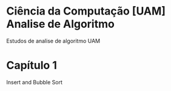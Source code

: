 
# Ciência da Computação [UAM] Analise de Algoritmo

Estudos de analise de algoritmo UAM

# Capítulo 1

Insert and Bubble Sort

